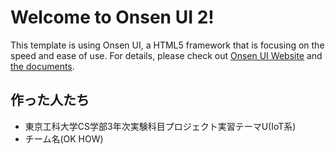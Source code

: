 # Welcome to Onsen UI 2!

This template is using Onsen UI, a HTML5 framework that is focusing on the speed and ease of use.
For details, please check out [Onsen UI Website](http://onsenui.io) and [the documents](http://onsenui.io/v2/).

## 作った人たち
- 東京工科大学CS学部3年次実験科目プロジェクト実習テーマU(IoT系)
- チーム名(OK HOW)